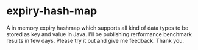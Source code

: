 # expiry-hash-map
A in memory expiry hashmap which supports all kind of data types to be stored as key and value in Java.
I'll be publishing rerformance benchmark results in few days.
Please try it out and give me feedback.
Thank you.
